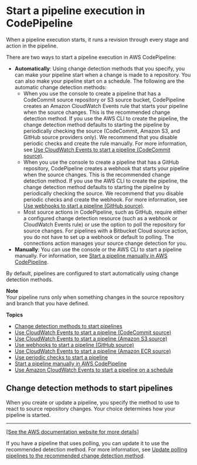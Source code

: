 # Start a pipeline execution in CodePipeline<a name="pipelines-about-starting"></a>

When a pipeline execution starts, it runs a revision through every stage and action in the pipeline\.

There are two ways to start a pipeline execution in AWS CodePipeline:
+ **Automatically**: Using change detection methods that you specify, you can make your pipeline start when a change is made to a repository\. You can also make your pipeline start on a schedule\. The following are the automatic change detection methods:
  + When you use the console to create a pipeline that has a CodeCommit source repository or S3 source bucket, CodePipeline creates an Amazon CloudWatch Events rule that starts your pipeline when the source changes\. This is the recommended change detection method\. If you use the AWS CLI to create the pipeline, the change detection method defaults to starting the pipeline by periodically checking the source \(CodeCommit, Amazon S3, and GitHub source providers only\)\. We recommend that you disable periodic checks and create the rule manually\. For more information, see [ Use CloudWatch Events to start a pipeline \(CodeCommit source\)](triggering.md)\.
  + When you use the console to create a pipeline that has a GitHub repository, CodePipeline creates a webhook that starts your pipeline when the source changes\. This is the recommended change detection method\. If you use the AWS CLI to create the pipeline, the change detection method defaults to starting the pipeline by periodically checking the source\. We recommend that you disable periodic checks and create the webhook\. For more information, see [Use webhooks to start a pipeline \(GitHub source\)](pipelines-webhooks.md)\.
  + Most source actions in CodePipeline, such as GitHub, require either a configured change detection resource \(such as a webhook or CloudWatch Events rule\) or use the option to poll the repository for source changes\. For pipelines with a Bitbucket Cloud source action, you do not have to set up a webhook or default to polling\. The connections action manages your source change detection for you\. 
+ **Manually**: You can use the console or the AWS CLI to start a pipeline manually\. For information, see [Start a pipeline manually in AWS CodePipeline](pipelines-rerun-manually.md)\.

By default, pipelines are configured to start automatically using change detection methods\.

**Note**  
Your pipeline runs only when something changes in the source repository and branch that you have defined\.

**Topics**
+ [Change detection methods to start pipelines](#change-detection-methods)
+ [Use CloudWatch Events to start a pipeline \(CodeCommit source\)](triggering.md)
+ [Use CloudWatch Events to start a pipeline \(Amazon S3 source\)](create-cloudtrail-S3-source.md)
+ [Use webhooks to start a pipeline \(GitHub source\)](pipelines-webhooks.md)
+ [Use CloudWatch Events to start a pipeline \(Amazon ECR source\)](create-cwe-ecr-source.md)
+ [Use periodic checks to start a pipeline](run-automatically-polling.md)
+ [Start a pipeline manually in AWS CodePipeline](pipelines-rerun-manually.md)
+ [Use Amazon CloudWatch Events to start a pipeline on a schedule](pipelines-trigger-source-schedule.md)

## Change detection methods to start pipelines<a name="change-detection-methods"></a>

When you create or update a pipeline, you specify the method to use to react to source repository changes\. Your choice determines how your pipeline is started\.


****  
[\[See the AWS documentation website for more details\]](http://docs.aws.amazon.com/codepipeline/latest/userguide/pipelines-about-starting.html)

If you have a pipeline that uses polling, you can update it to use the recommended detection method\. For more information, see [Update polling pipelines to the recommended change detection method](trigger-S3-migration-cwe.md)\.